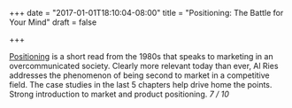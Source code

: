 +++
date = "2017-01-01T18:10:04-08:00"
title = "Positioning: The Battle for Your Mind"
draft = false

+++

[Positioning](https://www.amazon.com/Positioning-Battle-Your-Al-Ries/dp/0071373586) is a short read from the 1980s that speaks to marketing in an overcommunicated society. Clearly more relevant today than ever, Al Ries addresses the phenomenon of being second to market in a competitive field. The case studies in the last 5 chapters help drive home the points. Strong introduction to market and product positioning. *7 / 10*